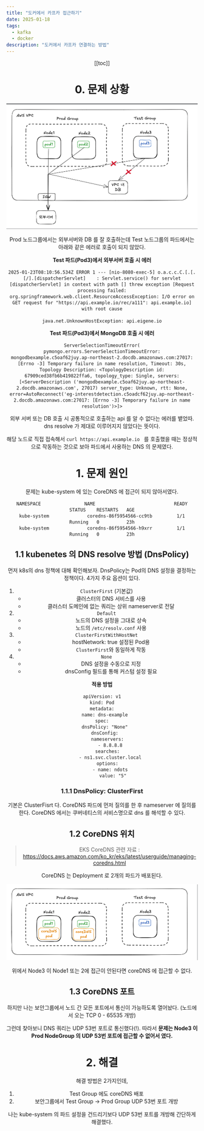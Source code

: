 ```yaml
---
title: "도커에서 카프카 접근하기"
date: 2025-01-18
tags:
  - kafka
  - docker
description: "도커에서 카프카 연결하는 방법"
---
```


<Header/>

[[toc]]

# 0. 문제 상황

![image-20250908001559407](../../.vuepress/public/images/2025-01-24-eksdnsresolve/thumbnail.png)

Prod 노드그룹에서는 외부서버와 DB 를 잘 호출하는데 Test 노드그룹의 파드에서는 아래와 같은 에러로 호출이 되지 않았다.

**Test 파드(Pod3)에서 외부서버 호출 시 에러**

```
2025-01-23T08:10:56.534Z ERROR 1 --- [nio-8080-exec-5] o.a.c.c.C.[.[.[/].[dispatcherServlet]    : Servlet.service() for servlet [dispatcherServlet] in context with path [] threw exception [Request processing failed: org.springframework.web.client.ResourceAccessException: I/O error on GET request for "https://api.example.io/rec/a111": api.example.io] with root cause

java.net.UnknownHostException: api.eigene.io
```

**Test 파드(Pod3)에서 MongoDB 호출 시 에러**

```
ServerSelectionTimeoutError(
pymongo.errors.ServerSelectionTimeoutError: mongodbexample.c5oaf62juy.ap-northeast-2.docdb.amazonaws.com:27017: [Errno -3] Temporary failure in name resolution, Timeout: 30s, Topology Description: <TopologyDescription id: 67909ced38fb6b419822ffa6, topology_type: Single, servers: [<ServerDescription ('mongodbexample.c5oaf62juy.ap-northeast-2.docdb.amazonaws.com', 27017) server_type: Unknown, rtt: None, error=AutoReconnect('eg-interestdetection.c5oadcf62juy.ap-northeast-2.docdb.amazonaws.com:27017: [Errno -3] Temporary failure in name resolution')>]>
```

외부 서버 또는 DB 호출 시 공통적으로 호출하는 api 를 알 수 없다는 에러를 뱉었따. dns resolve 가 제대로 이루어지지 않았다는 뜻이다.

해당 노드로 직접 접속해서 `curl https://api.example.io ` 를 호출했을 때는 정상적으로 작동하는 것으로 보아 파드에서 사용하는 DNS 의 문제였다.

# 1. 문제 원인

문제는 kube-system 에 있는 CoreDNS 에 접근이 되지 않아서였다.

```
NAMESPACE                NAME                             READY   STATUS    RESTARTS   AGE
kube-system              coredns-86f5954566-cc9tb         1/1     Running   0          23h
kube-system              coredns-86f5954566-h9xrr         1/1     Running   0          23h
```

## 1.1 kubenetes 의 DNS resolve 방법 (DnsPolicy)

  먼저  k8s의 dns 정책에 대해 확인해보자. DnsPolicy는 Pod의 DNS 설정을 결정하는 정책이다. 4가지 주요 옵션이 있다.

1. `ClusterFirst` (기본값)
   - 클러스터의 DNS 서비스를 사용
   - 클러스터 도메인에 없는 쿼리는 상위 nameserver로 전달
2. `Default`
   - 노드의 DNS 설정을 그대로 상속
   - 노드의 `/etc/resolv.conf` 사용
3. `ClusterFirstWithHostNet`
   - hostNetwork: true 설정된 Pod용
   - `ClusterFirst`와 동일하게 작동
4. `None`
   - DNS 설정을 수동으로 지정
   - dnsConfig 필드를 통해 커스텀 설정 필요

**적용 방법**

```
apiVersion: v1
kind: Pod
metadata:
  name: dns-example
spec:
  dnsPolicy: "None"
  dnsConfig:
    nameservers:
      - 8.8.8.8
    searches:
      - ns1.svc.cluster.local
    options:
      - name: ndots
        value: "5"
```

### 1.1.1 DnsPolicy: ClusterFirst

기본은 ClusterFisrt 다. CoreDNS 파드에 먼저 질의를 한 후 nameserver 에 질의를 한다. CoreDNS 에서는 쿠버네티스의 서비스명으로 dns 를 해석할 수 있다.

## 1.2 CoreDNS 위치

> EKS CoreDNS 관련 자료 : https://docs.aws.amazon.com/ko_kr/eks/latest/userguide/managing-coredns.html

CoreDNS 는 Deployment 로 2개의 파드가 배포된다.

![image-20250908001547213](../../.vuepress/public/images/2025-01-24-eksdnsresolve/image-20250908001547213.png)

위에서 Node3 이 Node1 또는 2에 접근이 안된다면 coreDNS 에 접근할 수 없다.

## 1.3 CoreDNS 포트

하지만 나는 보안그룹에서 노드 간 모든 포트에서 통신이 가능하도록 열어놨다. (노드에서 오는 TCP 0 - 65535 개방)

그런데 찾아보니 DNS 쿼리는 UDP 53번 포트로 통신했다(!). 따라서 **문제는 Node3 이 Prod NodeGroup 의 UDP 53번 포트에 접근할 수 없어서 였다.**

# 2. 해결

해결 방법은 2가지인데,

1. Test Group 에도 coreDNS 배포
2. 보안그룹에서 Test Group -> Prod Group UDP 53번 포트 개방

나는 kube-system 의 파드 설정을 건드리기보다 UDP 53번 포트를 개방해 간단하게 해결했다.

<Footer/>